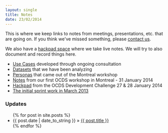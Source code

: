 ```yaml
---
layout: single
title: Notes
date: 23/02/2014
---
```

This is where we keep links to notes from meetings, presentations, etc. that are going on.
If you think we've missed something, please [contact us](/pages/community.html).

We also have a [hackpad space](https://opencontractingdata.hackpad.com/) where we take live notes. We will try to
also document and record things here.

* [Use Cases](/pages/usecases/) developed through ongoing consultation
* [Datasets](datasets) that we have been analyzing
* [Personas](workshops/2014-01-Montreal/personas.html) that came out of the Montreal workshop
* [Notes](workshops/2014-01-Montreal) from our first OCDS workshop in Montreal - 31 January 2014
* [Hackpad](https://devchallenge.hackpad.com/Challenge-F1-Open-Contracting-WZSKzabvK3c) from the OCDS Development Challenge 27 & 28 January 2014
* [The initial sprint work in March 2013](firstsprint.html)

### Updates

<ul class="posts">
{% for post in site.posts %}
    <li><span>{{ post.date | date_to_string }}</span> &raquo; <a href="{{ post.url }}">{{ post.title }}</a></li>
{% endfor %}
</ul>

